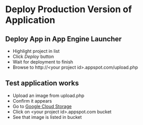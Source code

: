 # Deploy Production Version of Application

## Deploy App in App Engine Launcher
* Highlight project in list
* Click *Deploy* button
* Wait for deployment to finish
* Browse to http://&lt;your project id&gt;.appspot.com/upload.php

## Test application works
* Upload an image from upload.php
* Confirm it appears
* Go to [Google Cloud Storage](https://cloud.google.com/console/storage)
* Click on &lt;your project id&gt;.appspot.com bucket
* See that image is listed in bucket
